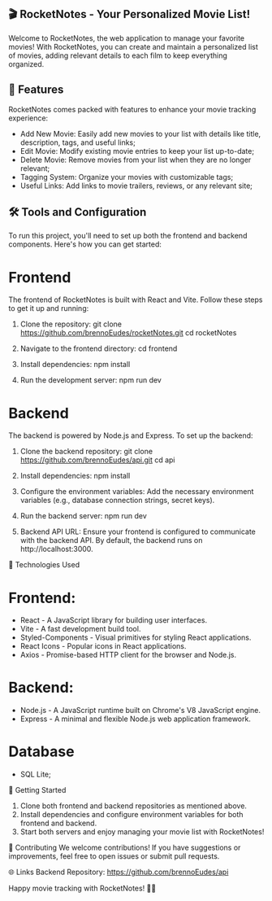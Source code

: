 
## 🎬 RocketNotes - Your Personalized Movie List!

Welcome to RocketNotes, the web application to manage your favorite movies! With RocketNotes, you can create and maintain a personalized list of movies, adding relevant details to each film to keep everything organized.

## 🌟 Features
RocketNotes comes packed with features to enhance your movie tracking experience:

- Add New Movie: Easily add new movies to your list with details like title, description, tags, and useful links;
- Edit Movie: Modify existing movie entries to keep your list up-to-date;
- Delete Movie: Remove movies from your list when they are no longer relevant;
- Tagging System: Organize your movies with customizable tags;
- Useful Links: Add links to movie trailers, reviews, or any relevant site;

## 🛠️ Tools and Configuration
To run this project, you'll need to set up both the frontend and backend components. Here's how you can get started:

# Frontend
The frontend of RocketNotes is built with React and Vite. Follow these steps to get it up and running:

1. Clone the repository:
git clone https://github.com/brennoEudes/rocketNotes.git
cd rocketNotes

2. Navigate to the frontend directory:
cd frontend

3. Install dependencies:
npm install

4. Run the development server:
npm run dev

# Backend
The backend is powered by Node.js and Express. To set up the backend:

1. Clone the backend repository:
git clone https://github.com/brennoEudes/api.git
cd api

2. Install dependencies:
npm install

3. Configure the environment variables: Add the necessary environment variables (e.g., database connection strings, secret keys).

4. Run the backend server:
npm run dev


5. Backend API URL: 
Ensure your frontend is configured to communicate with the backend API. By default, the backend runs on http://localhost:3000.

🔧 Technologies Used

# Frontend:

- React - A JavaScript library for building user interfaces.
- Vite - A fast development build tool.
- Styled-Components - Visual primitives for styling React applications.
- React Icons - Popular icons in React applications.
- Axios - Promise-based HTTP client for the browser and Node.js.

# Backend:
- Node.js - A JavaScript runtime built on Chrome's V8 JavaScript engine.
- Express - A minimal and flexible Node.js web application framework.

# Database
- SQL Lite;

🚀 Getting Started
1. Clone both frontend and backend repositories as mentioned above.
2. Install dependencies and configure environment variables for both frontend and backend.
3. Start both servers and enjoy managing your movie list with RocketNotes!

🤝 Contributing
We welcome contributions! If you have suggestions or improvements, feel free to open issues or submit pull requests.

🌐 Links
Backend Repository: https://github.com/brennoEudes/api

Happy movie tracking with RocketNotes! 🎥🍿
